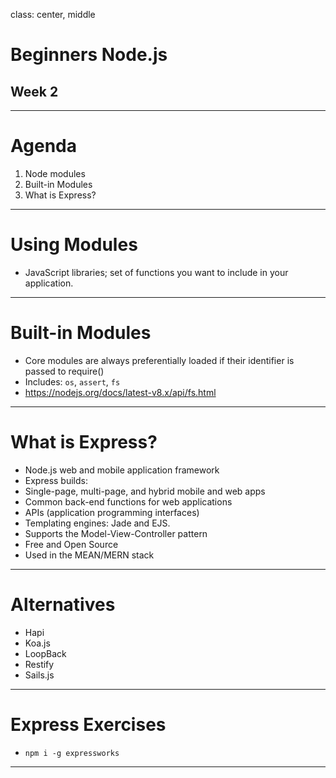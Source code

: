class: center, middle

# Beginners Node.js
## Week 2

---

# Agenda

1. Node modules
2. Built-in Modules
3. What is Express?

---

# Using Modules

 - JavaScript libraries;  set of functions you want to include in your application.

---

# Built-in Modules

 - Core modules are always preferentially loaded if their identifier is passed to require()
 - Includes: `os`, `assert`, `fs`
 - https://nodejs.org/docs/latest-v8.x/api/fs.html

---

# What is Express?

 - Node.js web and mobile application framework
 - Express builds:
  - Single-page, multi-page, and hybrid mobile and web apps
  - Common back-end functions for web applications
  - APIs (application programming interfaces)
 - Templating engines: Jade and EJS.
 - Supports the Model-View-Controller pattern
 - Free and Open Source
 - Used in the MEAN/MERN stack

---

# Alternatives

- Hapi
- Koa.js
- LoopBack
- Restify
- Sails.js

---

# Express Exercises

- `npm i -g expressworks`


---
